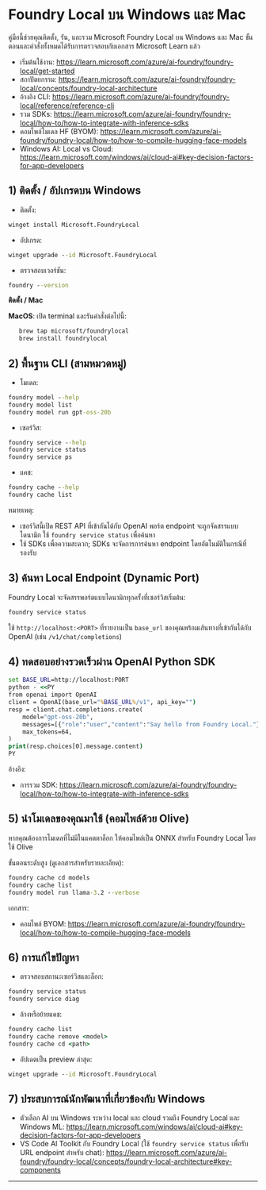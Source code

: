 <!--
CO_OP_TRANSLATOR_METADATA:
{
  "original_hash": "02b037f55de779607eb12edcc7a7fcf2",
  "translation_date": "2025-09-26T18:40:23+00:00",
  "source_file": "Module07/foundrylocal.md",
  "language_code": "th"
}
-->
# Foundry Local บน Windows และ Mac

คู่มือนี้ช่วยคุณติดตั้ง, รัน, และรวม Microsoft Foundry Local บน Windows และ Mac ขั้นตอนและคำสั่งทั้งหมดได้รับการตรวจสอบกับเอกสาร Microsoft Learn แล้ว

- เริ่มต้นใช้งาน: https://learn.microsoft.com/azure/ai-foundry/foundry-local/get-started
- สถาปัตยกรรม: https://learn.microsoft.com/azure/ai-foundry/foundry-local/concepts/foundry-local-architecture
- อ้างอิง CLI: https://learn.microsoft.com/azure/ai-foundry/foundry-local/reference/reference-cli
- รวม SDKs: https://learn.microsoft.com/azure/ai-foundry/foundry-local/how-to/how-to-integrate-with-inference-sdks
- คอมไพล์โมเดล HF (BYOM): https://learn.microsoft.com/azure/ai-foundry/foundry-local/how-to/how-to-compile-hugging-face-models
- Windows AI: Local vs Cloud: https://learn.microsoft.com/windows/ai/cloud-ai#key-decision-factors-for-app-developers

## 1) ติดตั้ง / อัปเกรดบน Windows

- ติดตั้ง:
```cmd
winget install Microsoft.FoundryLocal
```
- อัปเกรด:
```cmd
winget upgrade --id Microsoft.FoundryLocal
```
- ตรวจสอบเวอร์ชัน:
```cmd
foundry --version
```
     
**ติดตั้ง / Mac**

**MacOS**: 
เปิด terminal และรันคำสั่งต่อไปนี้:
```bash
   brew tap microsoft/foundrylocal
   brew install foundrylocal
```

## 2) พื้นฐาน CLI (สามหมวดหมู่)

- โมเดล:
```cmd
foundry model --help
foundry model list
foundry model run gpt-oss-20b
```
- เซอร์วิส:
```cmd
foundry service --help
foundry service status
foundry service ps
```
- แคช:
```cmd
foundry cache --help
foundry cache list
```

หมายเหตุ:
- เซอร์วิสนี้เปิด REST API ที่เข้ากันได้กับ OpenAI พอร์ต endpoint จะถูกจัดสรรแบบไดนามิก ใช้ `foundry service status` เพื่อค้นหา
- ใช้ SDKs เพื่อความสะดวก; SDKs จะจัดการการค้นหา endpoint โดยอัตโนมัติในกรณีที่รองรับ

## 3) ค้นหา Local Endpoint (Dynamic Port)

Foundry Local จะจัดสรรพอร์ตแบบไดนามิกทุกครั้งที่เซอร์วิสเริ่มต้น:
```cmd
foundry service status
```
ใช้ `http://localhost:<PORT>` ที่รายงานเป็น `base_url` ของคุณพร้อมเส้นทางที่เข้ากันได้กับ OpenAI (เช่น `/v1/chat/completions`)

## 4) ทดสอบอย่างรวดเร็วผ่าน OpenAI Python SDK

```cmd
set BASE_URL=http://localhost:PORT
python - <<PY
from openai import OpenAI
client = OpenAI(base_url="%BASE_URL%/v1", api_key="")
resp = client.chat.completions.create(
    model="gpt-oss-20b",
    messages=[{"role":"user","content":"Say hello from Foundry Local."}],
    max_tokens=64,
)
print(resp.choices[0].message.content)
PY
```
อ้างอิง:
- การรวม SDK: https://learn.microsoft.com/azure/ai-foundry/foundry-local/how-to/how-to-integrate-with-inference-sdks

## 5) นำโมเดลของคุณมาใช้ (คอมไพล์ด้วย Olive)

หากคุณต้องการโมเดลที่ไม่มีในแคตตาล็อก ให้คอมไพล์เป็น ONNX สำหรับ Foundry Local โดยใช้ Olive

ขั้นตอนระดับสูง (ดูเอกสารสำหรับรายละเอียด):
```cmd
foundry cache cd models
foundry cache list
foundry model run llama-3.2 --verbose
```
เอกสาร:
- คอมไพล์ BYOM: https://learn.microsoft.com/azure/ai-foundry/foundry-local/how-to/how-to-compile-hugging-face-models

## 6) การแก้ไขปัญหา

- ตรวจสอบสถานะเซอร์วิสและล็อก:
```cmd
foundry service status
foundry service diag
```
- ล้างหรือย้ายแคช:
```cmd
foundry cache list
foundry cache remove <model>
foundry cache cd <path>
```
- อัปเดตเป็น preview ล่าสุด:
```cmd
winget upgrade --id Microsoft.FoundryLocal
```

## 7) ประสบการณ์นักพัฒนาที่เกี่ยวข้องกับ Windows

- ตัวเลือก AI บน Windows ระหว่าง local และ cloud รวมถึง Foundry Local และ Windows ML:
  https://learn.microsoft.com/windows/ai/cloud-ai#key-decision-factors-for-app-developers
- VS Code AI Toolkit กับ Foundry Local (ใช้ `foundry service status` เพื่อรับ URL endpoint สำหรับ chat):
  https://learn.microsoft.com/azure/ai-foundry/foundry-local/concepts/foundry-local-architecture#key-components

---

